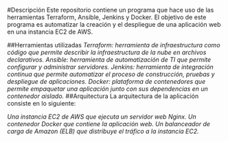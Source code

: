 #Descripción
Este repositorio contiene un programa que hace uso de las herramientas Terraform, Ansible, Jenkins y Docker. El objetivo de este programa es automatizar la creación y el despliegue de una aplicación web en una instancia EC2 de AWS.

##Herramientas utilizadas
*Terraform: herramienta de infraestructura como código que permite describir la infraestructura de la nube en archivos declarativos.
Ansible: herramienta de automatización de TI que permite configurar y administrar servidores.
Jenkins: herramienta de integración continua que permite automatizar el proceso de construcción, pruebas y despliegue de aplicaciones.
Docker: plataforma de contenedores que permite empaquetar una aplicación junto con sus dependencias en un contenedor aislado.*
##Arquitectura
La arquitectura de la aplicación consiste en lo siguiente:

*Una instancia EC2 de AWS que ejecuta un servidor web Nginx.
Un contenedor Docker que contiene la aplicación web.
Un balanceador de carga de Amazon (ELB) que distribuye el tráfico a la instancia EC2.*
